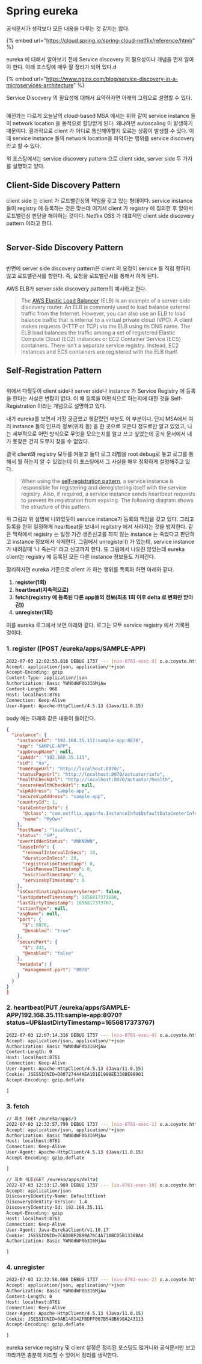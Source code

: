 # Spring eureka

공식문서가 생각보다 모든 내용을 다루는 것 같지는 않다.

{% embed url="https://cloud.spring.io/spring-cloud-netflix/reference/html/" %}

eureka 에 대해서 알아보기 전에 Service discovery 의 필요성이나 개념을 먼저 알아야 한다. 아래 포스팅에 매우 잘 정리가 되어 있다.d

{% embed url="https://www.nginx.com/blog/service-discovery-in-a-microservices-architecture" %}

Service Discovery 의 필요성에 대해서 요약하자면 아래의 그림으로 설명할 수 있다.

<figure><img src="../../.gitbook/assets/image (11).png" alt=""><figcaption></figcaption></figure>

예전과는 다르게 오늘날의 cloud-based MSA 에서는 위와 같이 service instance 들이 network location 을  동적으로 할당받게 된다. 왜냐하면 autoscaling 이 발생하기 때문이다. 결과적으로 client 가 어디로 통신해야할지 모르는 상황이 발생할 수 있다. 이 때 service instance 들의 network location을 파악하는 행위를 service discovery 라고 할 수 있다.

위 포스팅에서는 service discovery pattern 으로 client side, server side 두 가지를 설명하고 있다.



## Client-Side Discovery Pattern

client side 는 client 가 로드밸런싱의 책임을 갖고 있는 형태이다. service instance들이 registry 에 등록하는 것은 맞는데 여기서 client 가 registry 에 질의한 후 알아서 로드밸런싱 판단을 해야하는 것이다. Netflix OSS 가 대표적인 client side discovery pattern 이라고 한다.

<figure><img src="../../.gitbook/assets/image (14).png" alt=""><figcaption></figcaption></figure>



## Server-Side Discovery Pattern

<figure><img src="../../.gitbook/assets/image (38).png" alt=""><figcaption></figcaption></figure>

반면에 server side discovery pattern은 client 의 요청이 service 를 직접 향하지 않고 로드밸런서를 향한다. 즉, 요청을 로드밸런서를 통해서 하게 된다.

AWS ELB가 server side discovery pattern의 예시라고 한다.

> The [AWS Elastic Load Balancer](https://aws.amazon.com/elasticloadbalancing/) (ELB) is an example of a server-side discovery router. An ELB is commonly used to load balance external traffic from the Internet. However, you can also use an ELB to load balance traffic that is internal to a virtual private cloud (VPC). A client makes requests (HTTP or TCP) via the ELB using its DNS name. The ELB load balances the traffic among a set of registered Elastic Compute Cloud (EC2) instances or EC2 Container Service (ECS) containers. There isn’t a separate service registry. Instead, EC2 instances and ECS containers are registered with the ELB itself.



## Self-Registration Pattern

<figure><img src="../../.gitbook/assets/image (2).png" alt=""><figcaption></figcaption></figure>

위에서 다뤘듯이 client side나 server side나 instance 가 Service Registry 에 등록을 한다는 사실은 변함이 없다. 이 때 등록을 어떤식으로 하는지에 대한 것을 Self-Registration 이라는 개념으로 설명하고 있다.

내가 eureka를 보면서 가장 궁금했고 헷갈렸던 부분도 이 부분이다. 단지 MSA에서 여러 instance 들의 인프라 정보(위치 등) 을 한 곳으로 모은다 정도로만 알고 있었고, 나는 세부적으로 어떤 방식으로 무엇을 모으는지를 알고 쓰고 싶었는데 공식 문서에서 내가 못찾은 건지 도무지 찾을 수 없었다.

결국 client와 registry 모두를 켜놓고 둘다 로그 레벨을 root debug로 놓고 로그를 통해서 뭘 하는지 알 수 있었는데 이 포스팅에서 그 사실을 매우 정확하게 설명해주고 있다.

> When using the [self‑registration pattern](https://microservices.io/patterns/self-registration.html), a service instance is responsible for registering and deregistering itself with the service registry. Also, if required, a service instance sends heartbeat requests to prevent its registration from expiring. The following diagram shows the structure of this pattern.

위 그림과 위 설명에 나와있듯이 service instance가 등록의 책임을 갖고 있다. 그리고 등록을 한뒤 일정하게 heartbeat을 보내서 regitstry 에서 사라지는 것을 방지한다. 같은 맥락에서 registry 는 일정 기간 생존신고를 하지 않는 instance 는 죽었다고 판단하고 instance 정보에서 삭제한다. 그림에서 unregister() 가 있는데, service instance가 내려갈때 '나 죽는다' 라고 신고까지 한다.  또 그림에서 나오진 않았는데 eureka client는 registry 에 등록된 모든 다른 instance 정보들도 가져간다.

정리하자면 eureka 기준으로 client 가 하는 행위를 목록화 하면 아래와 같다.

1. r**egister(1회)**
2. **heartbeat(지속적으로)**
3. **fetch(registry 에 등록된 다른 app들의 정보(최초 1회 이후 delta 로 변화만 받아감))**
4. **unregister(1회)**



이를 eureka 로그에서 보면 아래와 같다. 로그는 모두 service registry 에서 기록된 것이다.

### 1. register (\[POST /eureka/apps/SAMPLE-APP)

```bash
2022-07-03 12:02:53.816 DEBUG 1737 --- [nio-8761-exec-9] o.a.coyote.http11.Http11InputBuffer      : Received [POST /eureka/apps/SAMPLE-APP HTTP/1.1
Accept: application/json, application/*+json
Accept-Encoding: gzip
Content-Type: application/json
Authorization: Basic YWN0dWF0b3I6MjAw
Content-Length: 968
Host: localhost:8761
Connection: Keep-Alive
User-Agent: Apache-HttpClient/4.5.13 (Java/11.0.15)
```

body 에는 아래와 같은 내용이 들어간다.

```json
{
  "instance": {
    "instanceId": "192.168.35.111:sample-app:8070",
    "app": "SAMPLE-APP",
    "appGroupName": null,
    "ipAddr": "192.168.35.111",
    "sid": "na",
    "homePageUrl": "http://localhost:8070/",
    "statusPageUrl": "http://localhost:8070/actuator/info",
    "healthCheckUrl": "http://localhost:8070/actuator/health",
    "secureHealthCheckUrl": null,
    "vipAddress": "sample-app",
    "secureVipAddress": "sample-app",
    "countryId": 1,
    "dataCenterInfo": {
      "@class": "com.netflix.appinfo.InstanceInfo$DefaultDataCenterInfo",
      "name": "MyOwn"
    },
    "hostName": "localhost",
    "status": "UP",
    "overriddenStatus": "UNKNOWN",
    "leaseInfo": {
      "renewalIntervalInSecs": 10,
      "durationInSecs": 20,
      "registrationTimestamp": 0,
      "lastRenewalTimestamp": 0,
      "evictionTimestamp": 0,
      "serviceUpTimestamp": 0
    },
    "isCoordinatingDiscoveryServer": false,
    "lastUpdatedTimestamp": 1656817373188,
    "lastDirtyTimestamp": 1656817373767,
    "actionType": null,
    "asgName": null,
    "port": {
      "$": 8070,
      "@enabled": "true"
    },
    "securePort": {
      "$": 443,
      "@enabled": "false"
    },
    "metadata": {
      "management.port": "8070"
    }
  }
}
]
```



### **2. heartbeat(PUT /eureka/apps/SAMPLE-APP/192.168.35.111:sample-app:8070?status=UP\&lastDirtyTimestamp=1656817373767)**

```bash
2022-07-03 12:07:14.316 DEBUG 1737 --- [nio-8761-exec-9] o.a.coyote.http11.Http11InputBuffer      : Received [PUT /eureka/apps/SAMPLE-APP/192.168.35.111:sample-app:8070?status=UP&lastDirtyTimestamp=1656817373767 HTTP/1.1
Accept: application/json, application/*+json
Authorization: Basic YWN0dWF0b3I6MjAw
Content-Length: 0
Host: localhost:8761
Connection: Keep-Alive
User-Agent: Apache-HttpClient/4.5.13 (Java/11.0.15)
Cookie: JSESSIONID=D80727444AEA1B1E1998EE338DE98901
Accept-Encoding: gzip,deflate

]
```



### 3. fetch

```bash
// 최초 (GET /eureka/apps/)
2022-07-03 12:32:57.799 DEBUG 1737 --- [nio-8761-exec-1] o.a.coyote.http11.Http11InputBuffer      : Received [GET /eureka/apps/ HTTP/1.1
Accept: application/json, application/*+json
Authorization: Basic YWN0dWF0b3I6MjAw
Host: localhost:8761
Connection: Keep-Alive
User-Agent: Apache-HttpClient/4.5.13 (Java/11.0.15)
Accept-Encoding: gzip,deflate

]

// 최초 이후(GET /eureka/apps/delta)
2022-07-03 12:33:17.909 DEBUG 1737 --- [io-8761-exec-10] o.a.coyote.http11.Http11InputBuffer      : Received [GET /eureka/apps/delta HTTP/1.1
Accept: application/json
DiscoveryIdentity-Name: DefaultClient
DiscoveryIdentity-Version: 1.4
DiscoveryIdentity-Id: 192.168.35.111
Accept-Encoding: gzip
Host: localhost:8761
Connection: Keep-Alive
User-Agent: Java-EurekaClient/v1.10.17
Cookie: JSESSIONID=7C6D8BF2899A76C4A71ABCD5B1338BA4
Authorization: Basic YWN0dWF0b3I6MjAw

]
```



### 4. unregister

```bash
2022-07-03 12:32:50.008 DEBUG 1737 --- [nio-8761-exec-2] o.a.coyote.http11.Http11InputBuffer      : Received [DELETE /eureka/apps/SAMPLE-APP/192.168.35.111:sample-app:8070 HTTP/1.1
Accept: application/json, application/*+json
Authorization: Basic YWN0dWF0b3I6MjAw
Content-Length: 0
Host: localhost:8761
Connection: Keep-Alive
User-Agent: Apache-HttpClient/4.5.13 (Java/11.0.15)
Cookie: JSESSIONID=0AB148142FBDFF067B548B698A243113
Accept-Encoding: gzip,deflate

]
```



eureka service registry 및 client 설정은 정리된 포스팅도 많거니와 공식문서만 보고 따라가면 충분히 처리할 수 있어서 정리를 생략한다.
